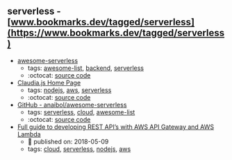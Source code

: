 serverless - [www.bookmarks.dev/tagged/serverless](https://www.bookmarks.dev/tagged/serverless)
---
* [awesome-serverless](https://github.com/pmuens/awesome-serverless#readme)
    * tags: [awesome-list](../tagged/awesome-list.md), [backend](../tagged/backend.md), [serverless](../tagged/serverless.md)
    * :octocat: [source code](https://github.com/pmuens/awesome-serverless#readme)
* [Claudia.js Home Page](https://claudiajs.com/)
    * tags: [nodejs](../tagged/nodejs.md), [aws](../tagged/aws.md), [serverless](../tagged/serverless.md)
    * :octocat: [source code](https://github.com/claudiajs/claudia)
* [GitHub - anaibol/awesome-serverless](https://github.com/anaibol/awesome-serverless#readme)
    * tags: [serverless](../tagged/serverless.md), [cloud](../tagged/cloud.md), [awesome-list](../tagged/awesome-list.md)
    * :octocat: [source code](https://github.com/anaibol/awesome-serverless)
* [Full guide to developing REST API’s with AWS API Gateway and AWS Lambda](https://blog.sourcerer.io/full-guide-to-developing-rest-apis-with-aws-api-gateway-and-aws-lambda-d254729d6992)
    * :calendar: published on: 2018-05-09
    * tags: [cloud](../tagged/cloud.md), [serverless](../tagged/serverless.md), [nodejs](../tagged/nodejs.md), [aws](../tagged/aws.md)

